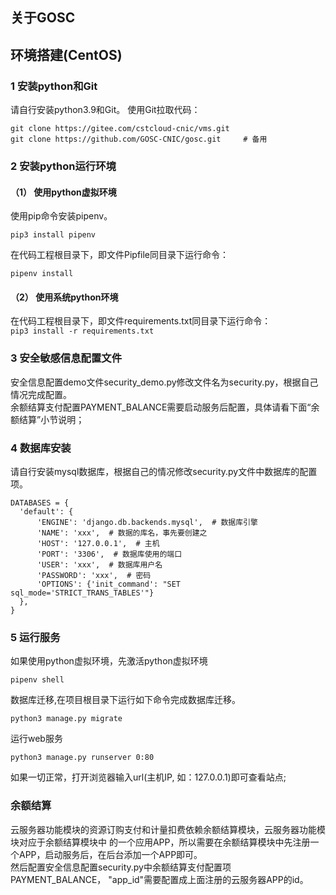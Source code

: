 ## 关于GOSC


## 环境搭建(CentOS)
### 1 安装python和Git
请自行安装python3.9和Git。
使用Git拉取代码： 
```
git clone https://gitee.com/cstcloud-cnic/vms.git
git clone https://github.com/GOSC-CNIC/gosc.git     # 备用
```
### 2 安装python运行环境
#### （1） 使用python虚拟环境
使用pip命令安装pipenv。  
```
pip3 install pipenv
```
在代码工程根目录下，即文件Pipfile同目录下运行命令：  
```
pipenv install
```
#### （2） 使用系统python环境
在代码工程根目录下，即文件requirements.txt同目录下运行命令：  
```pip3 install -r requirements.txt```

### 3 安全敏感信息配置文件
安全信息配置demo文件security_demo.py修改文件名为security.py，根据自己情况完成配置。   
余额结算支付配置PAYMENT_BALANCE需要启动服务后配置，具体请看下面“余额结算”小节说明；

### 4 数据库安装
请自行安装mysql数据库，根据自己的情况修改security.py文件中数据库的配置项。 
  ```
DATABASES = {
    'default': {
        'ENGINE': 'django.db.backends.mysql',  # 数据库引擎
        'NAME': 'xxx',  # 数据的库名，事先要创建之
        'HOST': '127.0.0.1',  # 主机
        'PORT': '3306',  # 数据库使用的端口
        'USER': 'xxx',  # 数据库用户名
        'PASSWORD': 'xxx',  # 密码
        'OPTIONS': {'init_command': "SET sql_mode='STRICT_TRANS_TABLES'"}
    },
}
```   
### 5 运行服务
如果使用python虚拟环境，先激活python虚拟环境  
```
pipenv shell
```    
数据库迁移,在项目根目录下运行如下命令完成数据库迁移。  
```
python3 manage.py migrate
```
运行web服务  
```
python3 manage.py runserver 0:80
```   
如果一切正常，打开浏览器输入url(主机IP, 如：127.0.0.1)即可查看站点;


### 余额结算
云服务器功能模块的资源订购支付和计量扣费依赖余额结算模块，云服务器功能模块对应于余额结算模块中
的一个应用APP，所以需要在余额结算模块中先注册一个APP，启动服务后，在后台添加一个APP即可。  
然后配置安全信息配置security.py中余额结算支付配置项PAYMENT_BALANCE，
"app_id"需要配置成上面注册的云服务器APP的id。


